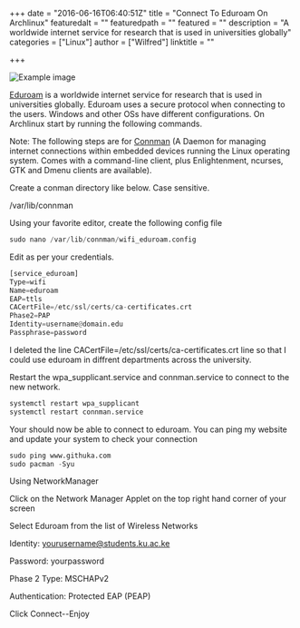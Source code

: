+++
date = "2016-06-16T06:40:51Z"
title = "Connect To Eduroam On Archlinux"
featuredalt = ""
featuredpath = ""
featured = ""
description = "A worldwide internet service for research that is used in universities globally"
categories = ["Linux"]
author = ["Wilfred"]
linktitle = ""

+++

![Example image](/img/2016/eduroam.png)

[Eduroam](https://www.eduroam.org/) is a worldwide internet service for research that is used in universities globally. Eduroam uses a secure protocol when connecting to the users. Windows and other OSs have different configurations. On Archlinux start by running the following commands.

Note: The following steps are for [Connman](https://wiki.archlinux.org/index.php/Connman) (A Daemon for managing internet connections within embedded devices running the Linux operating system. Comes with a command-line client, plus Enlightenment, ncurses, GTK and Dmenu clients are available).

Create a conman directory like below. Case sensitive.

/var/lib/connman

Using your favorite editor, create the following config file

```python
sudo nano /var/lib/connman/wifi_eduroam.config
```
Edit as per your credentials.

```python
[service_eduroam]
Type=wifi
Name=eduroam
EAP=ttls
CACertFile=/etc/ssl/certs/ca-certificates.crt
Phase2=PAP
Identity=username@domain.edu
Passphrase=password
```
I deleted the line CACertFile=/etc/ssl/certs/ca-certificates.crt line so that I could use eduroam in diffrent departments across the university.

Restart the wpa_supplicant.service and connman.service to connect to the new network.

```python
systemctl restart wpa_supplicant
systemctl restart connman.service
```
Your should now be able to connect to eduroam. You can ping my website and update your system to check your connection

```python
sudo ping www.githuka.com
sudo pacman -Syu
```
Using NetworkManager

Click on the Network Manager Applet on the top right hand corner of your screen

Select Eduroam from the list of Wireless Networks

Identity: yourusername@students.ku.ac.ke

Password: yourpassword

Phase 2 Type: MSCHAPv2

Authentication: Protected EAP (PEAP)

Click Connect--Enjoy

